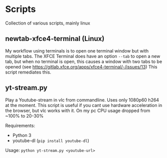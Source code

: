 # Scripts
Collection of various scripts, mainly linux

## newtab-xfce4-terminal (Linux)
My workflow using terminals is to open one terminal window but with multiple tabs. The XFCE Terminal does have an option `--tab` to open a new tab, but when no terminal is open, this causes a window with two tabs to be opened (see https://gitlab.xfce.org/apps/xfce4-terminal/-/issues/13) This script remediates this.

## yt-stream<span>.py
Play a Youtube-stream in vlc from commandline. Uses only 1080p60 h264 at the moment. This script is useful if you cant use hardware acceleration in the browser, but vlc works with it. On my pc CPU usage dropped from ~100% to 20-30%

Requirements:
- Python 3
- youtube-dl (`pip install youtube-dl`)

Usage:
`python yt-stream.py <youtube-url>`